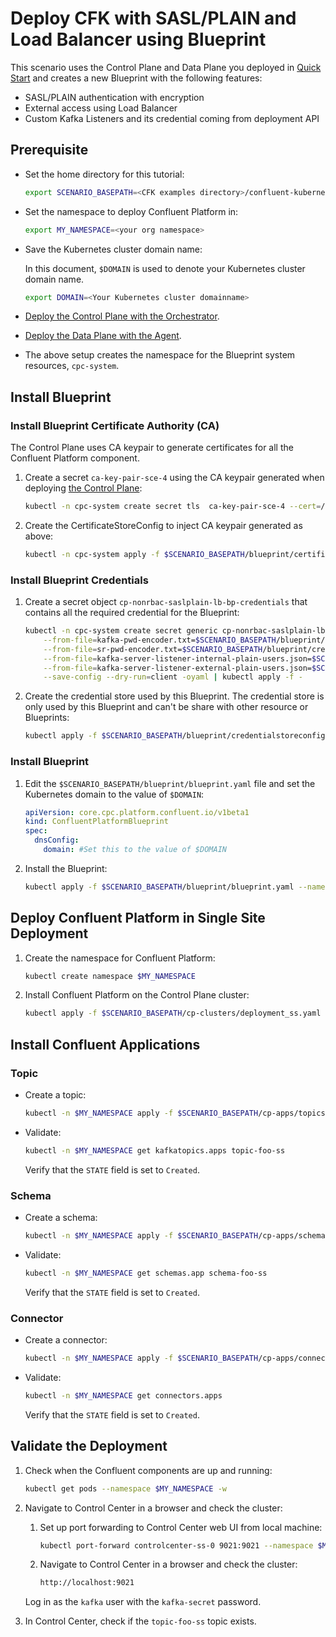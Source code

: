 # Deploy CFK with SASL/PLAIN and Load Balancer using Blueprint

This scenario uses the Control Plane and Data Plane you deployed in [Quick Start](../quickstart-deploy/single-site-deployment.rst) and creates a new Blueprint with the following features:

- SASL/PLAIN authentication with encryption
- External access using Load Balancer
- Custom Kafka Listeners and its credential coming from deployment API

## Prerequisite
- Set the home directory for this tutorial:

  ```bash
  export SCENARIO_BASEPATH=<CFK examples directory>/confluent-kubernetes-examples/blueprints/cp-nonrbac-saslplain-lb
  ```
- Set the namespace to deploy Confluent Platform in:

  ```bash
  export MY_NAMESPACE=<your org namespace>
  ``` 

- Save the Kubernetes cluster domain name:
 
  In this document, `$DOMAIN` is used to denote your Kubernetes cluster domain name.
 
  ```bash
  export DOMAIN=<Your Kubernetes cluster domainname>
  ```
  
- [Deploy the Control Plane with the Orchestrator](../quickstart-deploy/single-site-deployment.rst#deploy-control-plane).

- [Deploy the Data Plane with the Agent](../quickstart-deploy/single-site-deployment.rst#deploy-local-data-plane).

- The above setup creates the namespace for the Blueprint system resources, `cpc-system`.

## Install Blueprint

### Install Blueprint Certificate Authority (CA)

The Control Plane uses CA keypair to generate certificates for all the Confluent Platform component. 

1. Create a secret `ca-key-pair-sce-4` using the CA keypair generated when deploying [the Control Plane](../quickstart-deploy/single-site-deployment.rst#deploy-control-plane):

   ```bash 
   kubectl -n cpc-system create secret tls  ca-key-pair-sce-4 --cert=/tmp/cpc-ca.pem --key=/tmp/cpc-ca-key.pem
   ```

1. Create the CertificateStoreConfig to inject CA keypair generated as above:

   ```bash 
   kubectl -n cpc-system apply -f $SCENARIO_BASEPATH/blueprint/certificatestoreconfig.yaml
   ```

### Install Blueprint Credentials

1. Create a secret object `cp-nonrbac-saslplain-lb-bp-credentials` that contains all the required credential for the Blueprint:
   
   ```bash
   kubectl -n cpc-system create secret generic cp-nonrbac-saslplain-lb-bp-credentials \
       --from-file=kafka-pwd-encoder.txt=$SCENARIO_BASEPATH/blueprint/credentials/kafka-pwd-encoder.txt  \
       --from-file=sr-pwd-encoder.txt=$SCENARIO_BASEPATH/blueprint/credentials/sr-pwd-encoder.txt  \
       --from-file=kafka-server-listener-internal-plain-users.json=$SCENARIO_BASEPATH/blueprint/credentials/kafka-server-listener-internal-plain-users.json \
       --from-file=kafka-server-listener-external-plain-users.json=$SCENARIO_BASEPATH/blueprint/credentials/kafka-server-listener-external-plain-users.json \
       --save-config --dry-run=client -oyaml | kubectl apply -f -
   ```

2. Create the credential store used by this Blueprint. The credential store is only used by this Blueprint and can't be share with other resource or Blueprints:

   ```bash
   kubectl apply -f $SCENARIO_BASEPATH/blueprint/credentialstoreconfig.yaml --namespace cpc-system
   ```

### Install Blueprint
  
1. Edit the `$SCENARIO_BASEPATH/blueprint/blueprint.yaml` file and set the Kubernetes domain to the value of `$DOMAIN`:

   ```yaml
   apiVersion: core.cpc.platform.confluent.io/v1beta1
   kind: ConfluentPlatformBlueprint
   spec:
     dnsConfig:
       domain: #Set this to the value of $DOMAIN
   ```

1. Install the Blueprint:

   ```bash
   kubectl apply -f $SCENARIO_BASEPATH/blueprint/blueprint.yaml --namespace cpc-system
   ```

## Deploy Confluent Platform in Single Site Deployment

1. Create the namespace for Confluent Platform:

   ```bash 
   kubectl create namespace $MY_NAMESPACE
   ```

1. Install Confluent Platform on the Control Plane cluster:
 
   ```bash 
   kubectl apply -f $SCENARIO_BASEPATH/cp-clusters/deployment_ss.yaml -n $MY_NAMESPACE
   ```

## Install Confluent Applications

### Topic
 
- Create a topic:

  ```bash 
  kubectl -n $MY_NAMESPACE apply -f $SCENARIO_BASEPATH/cp-apps/topics/topic_ss.yaml
  ```
  
- Validate:

  ```bash 
  kubectl -n $MY_NAMESPACE get kafkatopics.apps topic-foo-ss
  ```
  Verify that the `STATE` field is set to `Created`.

### Schema

- Create a schema: 

  ```bash
  kubectl -n $MY_NAMESPACE apply -f $SCENARIO_BASEPATH/cp-apps/schema/schema_ss.yaml
  ``` 
  
- Validate:

  ```bash
  kubectl -n $MY_NAMESPACE get schemas.app schema-foo-ss
  ``` 
  
  Verify that the `STATE` field is set to `Created`.

### Connector

- Create a connector:

  ```bash 
  kubectl -n $MY_NAMESPACE apply -f $SCENARIO_BASEPATH/cp-apps/connectors/connector_ss.yaml
  ```

- Validate:
  
  ```bash 
  kubectl -n $MY_NAMESPACE get connectors.apps
  ```
  
  Verify that the `STATE` field is set to `Created`.

## Validate the Deployment

1. Check when the Confluent components are up and running:
   
   ```bash 
   kubectl get pods --namespace $MY_NAMESPACE -w
   ```

1. Navigate to Control Center in a browser and check the cluster:

   1. Set up port forwarding to Control Center web UI from local machine:

      ```bash
      kubectl port-forward controlcenter-ss-0 9021:9021 --namespace $MY_NAMESPACE
      ```
      
   1. Navigate to Control Center in a browser and check the cluster:

      ```bash
      http://localhost:9021
      ```

   Log in as the `kafka` user with the `kafka-secret` password.
  
1. In Control Center, check if the `topic-foo-ss` topic exists.
